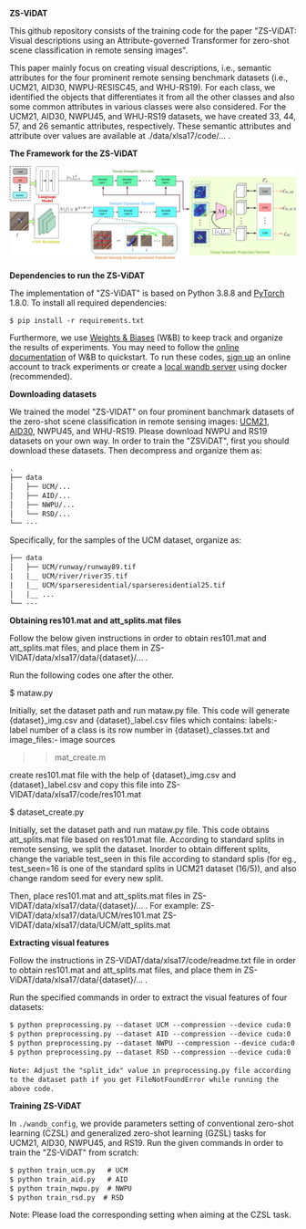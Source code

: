 **ZS-ViDAT**


This github repository consists of the training code for the paper  "ZS-ViDAT: Visual descriptions using an Attribute-governed Transformer for zero-shot scene classification in remote sensing images". 

This paper mainly focus on creating visual descriptions, i.e., semantic attributes for the four prominent remote sensing benchmark datasets (i.e., UCM21, AID30, NWPU-RESISC45, and WHU-RS19). For each class, we identified the objects that differentiates it from all the other classes and also some common attributes in various classes were also considered. For the UCM21, AID30, NWPU45, and WHU-RS19 datasets, we have created 33, 44, 57, and 26 semantic attributes, respectively. These semantic attributes and attribute over values are available at ./data/xlsa17/code/... .

**The Framework for the ZS-ViDAT**

![](figs/zs-vidat5.jpg)

**Dependencies to run the ZS-ViDAT**

The implementation of "ZS-ViDAT" is based on Python 3.8.8 and [PyTorch](https://pytorch.org/) 1.8.0. To install all required dependencies:
```
$ pip install -r requirements.txt
```

Furthermore, we use [Weights & Biases](https://wandb.ai/site) (W&B) to keep track and organize the results of experiments. You may need to follow the [online documentation](https://docs.wandb.ai/quickstart) of W&B to quickstart. To run these codes, [sign up](https://app.wandb.ai/login?signup=true) an online account to track experiments or create a [local wandb server](https://hub.docker.com/r/wandb/local) using docker (recommended).


**Downloading datasets**

We trained the model "ZS-VIDAT" on four prominent banchmark datasets of the zero-shot scene classification in remote sensing images: [UCM21](http://weegee.vision.ucmerced.edu/datasets/landuse.html), [AID30](https://captain-whu.github.io/AID/), NWPU45, and WHU-RS19. Please download NWPU and RS19 datasets on your own way. In order to train the "ZSViDAT", first you should download these datasets. Then decompress and organize them as: 
```
.
├── data
│   ├── UCM/...
│   ├── AID/...
│   ├── NWPU/...
│   └── RSD/...
└── ···
```
Specifically, for the samples of the UCM dataset, organize as: 
```
├── data
│   ├── UCM/runway/runway89.tif
|   |__ UCM/river/river35.tif
|   |__ UCM/sparseresidential/sparseresidential25.tif
│   |__ ...
└── ···
```
**Obtaining res101.mat and att_splits.mat files**

Follow the below given instructions in order to obtain res101.mat and att_splits.mat files, and place them in ZS-VIDAT/data/xlsa17/data/{dataset}/... . 

Run the following codes one after the other.

$ mataw.py

Initially, set the dataset path and run mataw.py file.
This code will generate {dataset}_img.csv and {dataset}_label.csv files which contains: labels:- label number of a class is its row number in {dataset}_classes.txt and image_files:- image sources

>> mat_create.m

create res101.mat file with the help of {dataset}_img.csv and {dataset}_label.csv and copy this file into ZS-VIDAT/data/xlsa17/code/res101.mat

$ dataset_create.py

Initially, set the dataset path and run mataw.py file.
This code obtains att_splits.mat file based on res101.mat file. According to standard splits in remote sensing, we split the dataset. 
Inorder to obtain different splits, change the variable test_seen in this file according to standard splis (for eg., test_seen=16 is one of the standard splits in UCM21 dataset (16/5)), and also change random seed for every new split.

Then, place res101.mat and att_splits.mat files in ZS-VIDAT/data/xlsa17/data/{dataset}/... .
For example:  ZS-VIDAT/data/xlsa17/data/UCM/res101.mat
              ZS-VIDAT/data/xlsa17/data/UCM/att_splits.mat

**Extracting visual features**    

Follow the instructions in ZS-ViDAT/data/xlsa17/code/readme.txt file in order to obtain res101.mat and att_splits.mat files, and place them in ZS-ViDAT/data/xlsa17/data/{dataset}/... . 

Run the specified commands in order to extract the visual features of four datasets:

```
$ python preprocessing.py --dataset UCM --compression --device cuda:0 
$ python preprocessing.py --dataset AID --compression --device cuda:0
$ python preprocessing.py --dataset NWPU --compression --device cuda:0
$ python preprocessing.py --dataset RSD --compression --device cuda:0

Note: Adjust the "split_idx" value in preprocessing.py file according to the dataset path if you get FileNotFoundError while running the above code.
```

**Training ZS-ViDAT**

In `./wandb_config`, we provide parameters setting of conventional zero-shot learning (CZSL) and generalized zero-shot learning (GZSL) tasks for UCM21, AID30, NWPU45, and RS19. 
Run the given commands in order to train the "ZS-ViDAT" from scratch:

```
$ python train_ucm.py   # UCM
$ python train_aid.py   # AID
$ python train_nwpu.py  # NWPU
$ python train_rsd.py  # RSD
```
Note: Please load the corresponding setting when aiming at the CZSL task.
